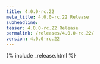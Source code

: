 ```yaml
---
title: 4.0.0-rc.22
meta_title: 4.0.0-rc.22 Release
subheadline: 
teaser: 4.0.0-rc.22 Release
permalink: /releases/4.0.0-rc.22/
version: 4.0.0-rc.22
---
```


{% include _release.html %}
